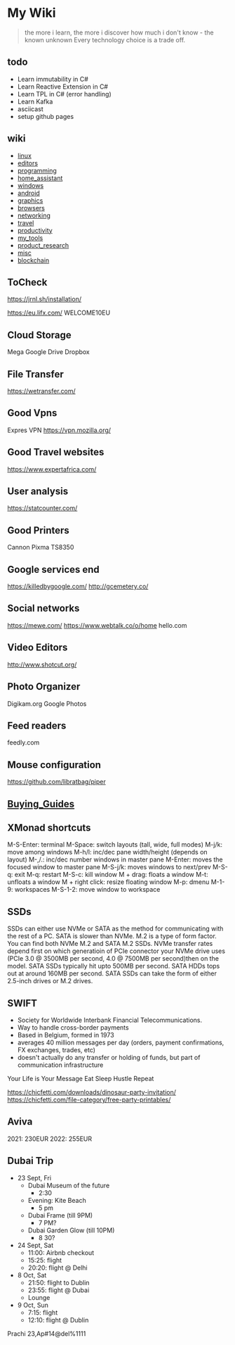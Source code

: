 # My Wiki

> the more i learn, the more i discover how much i don't know - the known unknown
> Every technology choice is a trade off.

## todo
- Learn immutability in C#
- Learn Reactive Extension in C#
- Learn TPL in C# (error handling)
- Learn Kafka
- asciicast
- setup github pages


## wiki
- [linux](./linux/index.md)
- [editors](editors/index.md)
- [programming](./programming/index.md)
- [home_assistant](./home_assistant/index.md)
- [windows](./windows.md)
- [android](./android/index.md)
- [graphics](./graphics/index.md)
- [browsers](browsers/index.md)
- [networking](networking/index.md)
- [travel](travel/index.md)
- [productivity](productivity/index.md)
- [my_tools](my_tools/index.md)
- [product_research](product_research/index.md)
- [misc](misc/index.md)
- [blockchain](blockchain/index.md)

## ToCheck
https://jrnl.sh/installation/


https://eu.lifx.com/
WELCOME10EU

## Cloud Storage
Mega
Google Drive
Dropbox

## File Transfer
https://wetransfer.com/

## Good Vpns
Expres VPN
https://vpn.mozilla.org/


## Good Travel websites
https://www.expertafrica.com/


## User analysis
https://statcounter.com/


## Good Printers
Cannon Pixma TS8350

## Google services end
https://killedbygoogle.com/
http://gcemetery.co/


## Social networks
https://mewe.com/
https://www.webtalk.co/o/home
hello.com


## Video Editors
http://www.shotcut.org/

## Photo Organizer
Digikam.org
Google Photos


## Feed readers
feedly.com


## Mouse configuration
https://github.com/libratbag/piper

## [Buying_Guides](./buying_guides/index.md)


## XMonad shortcuts
M-S-Enter: terminal
M-Space: switch layouts (tall, wide, full modes)
M-j/k: move among windows
M-h/l: inc/dec pane width/height (depends on layout)
M-,/.: inc/dec number windows in master pane
M-Enter: moves the focused window to master pane
M-S-j/k: moves windows to next/prev
M-S-q: exit
M-q: restart
M-S-c: kill window
M + drag: floats a window
M-t: unfloats a window
M + right click: resize floating window
M-p: dmenu
M-1-9: workspaces
M-S-1-2: move window to workspace

## SSDs
SSDs can either use NVMe or SATA as the method for communicating with the rest of a PC. SATA is slower than NVMe.
M.2 is a type of form factor. You can find both NVMe M.2 and SATA M.2 SSDs.
NVMe transfer rates depend first on which generatioin of PCIe connector your NVMe drive uses (PCIe 3.0 @ 3500MB per second, 4.0 @ 7500MB per second)then on the model.
SATA SSDs typically hit upto 500MB per second.
SATA HDDs tops out at around 160MB per second.
SATA SSDs can take the form of either 2.5-inch drives or M.2 drives.

## SWIFT
- Society for Worldwide Interbank Financial Telecommunications.
- Way to handle cross-border payments
- Based in Belgium, formed in 1973
- averages 40 million messages per day (orders, payment confirmations, FX exchanges, trades, etc)
- doesn't actually do any transfer or holding of funds, but part of communication infrastructure






Your Life is Your Message
Eat Sleep Hustle Repeat



https://chicfetti.com/downloads/dinosaur-party-invitation/
https://chicfetti.com/file-category/free-party-printables/





## Aviva
2021: 230EUR
2022: 255EUR



## Dubai Trip
- 23 Sept, Fri
  - Dubai Museum of the future
    - 2:30
  - Evening: Kite Beach
    - 5 pm
  - Dubai Frame (till 9PM)
    - 7 PM?
  - Dubai Garden Glow (till 10PM)
    - 8 30?
- 24 Sept, Sat
  - 11:00: Airbnb checkout
  - 15:25: flight
  - 20:20: flight @ Delhi
- 8 Oct, Sat
  - 21:50: flight to Dublin
  - 23:55: flight @ Dubai
  - Lounge
- 9 Oct, Sun
  - 7:15: flight
  - 12:10: flight @ Dublin



Prachi
23,Ap#14@del%1111

